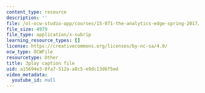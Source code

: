 ```yaml
---
content_type: resource
description: ''
file: /ol-ocw-studio-app/courses/15-071-the-analytics-edge-spring-2017/a15694e38fa7512aa8c5e9dc13d6f5ed_L315IjxyUM.vtt
file_size: 4979
file_type: application/x-subrip
learning_resource_types: []
license: https://creativecommons.org/licenses/by-nc-sa/4.0/
ocw_type: OCWFile
resourcetype: Other
title: 3play caption file
uid: a15694e3-8fa7-512a-a8c5-e9dc13d6f5ed
video_metadata:
  youtube_id: null
---
```

